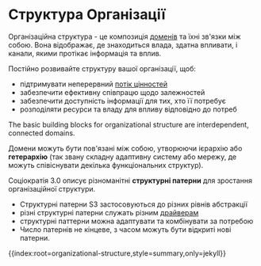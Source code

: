 # Структура Організації

Організаційна структура - це композиція [доменів](glossary:domain) та їхні зв'язки між собою. Вона відображає, де знаходиться влада, здатна впливати, і канали, якими протікає інформація та вплив.

Постійно розвивайте структуру вашої організації, щоб:

- підтримувати неперервний [потік цінностей](glossary:flow-of-value)
- забезпечити ефективну співпрацю щодо залежностей
- забезпечити доступність інформації для тих, хто її потребує
- розподіляти ресурси та владу для впливу відповідно до потреб

The basic building blocks for organizational structure are interdependent, connected domains.

Домени можуть бути пов'язані між собою, утворюючи ієрархію або **гетерархію** (так звану складну адаптивну систему або мережу, де можуть співіснувати декілька функціональних структур).

Соціократія 3.0 описує різноманітні **структурні патерни** для зростання організаційної структури.

- Структурні патерни S3 застосовуються до різних рівнів абстракції
- різні структурні патерни служать різним [ драйверам](glossary:driver)
- структурні паттерни можна адаптувати та комбінувати за потребою
- Число патернів не кінцеве, з часом можуть бути відкриті нові патерни.

{{index:root=organizational-structure,style=summary,only=jekyll}}